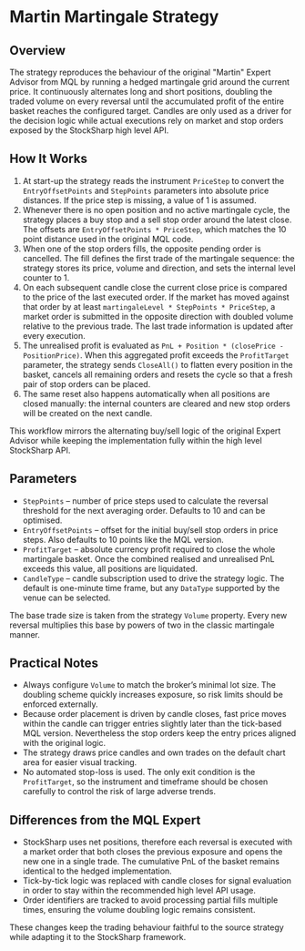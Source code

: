 # Martin Martingale Strategy

## Overview
The strategy reproduces the behaviour of the original "Martin" Expert Advisor from MQL by running a hedged martingale grid around the current price. It continuously alternates long and short positions, doubling the traded volume on every reversal until the accumulated profit of the entire basket reaches the configured target. Candles are only used as a driver for the decision logic while actual executions rely on market and stop orders exposed by the StockSharp high level API.

## How It Works
1. At start-up the strategy reads the instrument `PriceStep` to convert the `EntryOffsetPoints` and `StepPoints` parameters into absolute price distances. If the price step is missing, a value of 1 is assumed.
2. Whenever there is no open position and no active martingale cycle, the strategy places a buy stop and a sell stop order around the latest close. The offsets are `EntryOffsetPoints * PriceStep`, which matches the 10 point distance used in the original MQL code.
3. When one of the stop orders fills, the opposite pending order is cancelled. The fill defines the first trade of the martingale sequence: the strategy stores its price, volume and direction, and sets the internal level counter to 1.
4. On each subsequent candle close the current close price is compared to the price of the last executed order. If the market has moved against that order by at least `martingaleLevel * StepPoints * PriceStep`, a market order is submitted in the opposite direction with doubled volume relative to the previous trade. The last trade information is updated after every execution.
5. The unrealised profit is evaluated as `PnL + Position * (closePrice - PositionPrice)`. When this aggregated profit exceeds the `ProfitTarget` parameter, the strategy sends `CloseAll()` to flatten every position in the basket, cancels all remaining orders and resets the cycle so that a fresh pair of stop orders can be placed.
6. The same reset also happens automatically when all positions are closed manually: the internal counters are cleared and new stop orders will be created on the next candle.

This workflow mirrors the alternating buy/sell logic of the original Expert Advisor while keeping the implementation fully within the high level StockSharp API.

## Parameters
- `StepPoints` – number of price steps used to calculate the reversal threshold for the next averaging order. Defaults to 10 and can be optimised.
- `EntryOffsetPoints` – offset for the initial buy/sell stop orders in price steps. Also defaults to 10 points like the MQL version.
- `ProfitTarget` – absolute currency profit required to close the whole martingale basket. Once the combined realised and unrealised PnL exceeds this value, all positions are liquidated.
- `CandleType` – candle subscription used to drive the strategy logic. The default is one-minute time frame, but any `DataType` supported by the venue can be selected.

The base trade size is taken from the strategy `Volume` property. Every new reversal multiplies this base by powers of two in the classic martingale manner.

## Practical Notes
- Always configure `Volume` to match the broker’s minimal lot size. The doubling scheme quickly increases exposure, so risk limits should be enforced externally.
- Because order placement is driven by candle closes, fast price moves within the candle can trigger entries slightly later than the tick-based MQL version. Nevertheless the stop orders keep the entry prices aligned with the original logic.
- The strategy draws price candles and own trades on the default chart area for easier visual tracking.
- No automated stop-loss is used. The only exit condition is the `ProfitTarget`, so the instrument and timeframe should be chosen carefully to control the risk of large adverse trends.

## Differences from the MQL Expert
- StockSharp uses net positions, therefore each reversal is executed with a market order that both closes the previous exposure and opens the new one in a single trade. The cumulative PnL of the basket remains identical to the hedged implementation.
- Tick-by-tick logic was replaced with candle closes for signal evaluation in order to stay within the recommended high level API usage.
- Order identifiers are tracked to avoid processing partial fills multiple times, ensuring the volume doubling logic remains consistent.

These changes keep the trading behaviour faithful to the source strategy while adapting it to the StockSharp framework.
